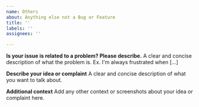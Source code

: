 ```yaml
---
name: Others
about: Anything else not a Bug or Feature
title: ''
labels: ''
assignees: ''

---
```


**Is your issue is related to a problem? Please describe.**
A clear and concise description of what the problem is. Ex. I'm always frustrated when [...]

**Describe your idea or complaint**
A clear and concise description of what you want to talk about.

**Additional context**
Add any other context or screenshots about your idea or complaint here.
